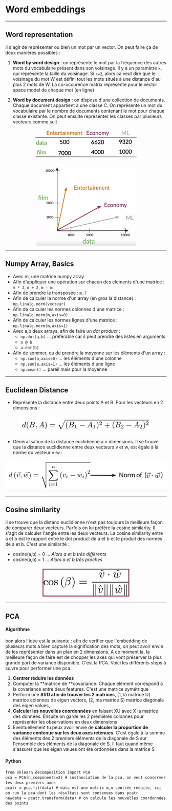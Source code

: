 # Word embeddings

***

## Word representation

Il s'agit de représenter ou bien un mot par un vector. On peut faire ça de deux manières possibles : 

 1. **Word by word design** : on représente le mot par la fréquence des autres mots du vocabulaire présent dans son voisinage. Il y a un paramètre `k`, qui représente la taille du voisinage. Si `k=2`, alors ca veut dire que le voisinage du mot W est défini tout les mots situés à une distance d'au plus 2 mots de W. La co-occurence matrix représente pour le vector space model de chaque mot (en ligne)

 2. **Word by document design** : on dispose d'une collection de documents. Chaque document appartient à une classe C. On représente un mot du vocabulaire par le nombre de documents contenant le mot pour chaque classe existante. On peut ensuite représenter les classes par plusieurs vecteurs comme suit : 

<p align="center">
<img align = "center" src="img/wddesign.png">
</p>


<p align="center">
<img align = "center" src="img/categorierep.png">
</p>


***

## Numpy Array, Basics

 * Avec m, une matrice numpy array
 * Afin d'appliquer une opération sur chacun des elements d'une matrice : `m * 2`, `m + 2`, `m - m`
 * Afin de prendre la transposée : `m.T`
 * Afin de calculer la norme d'un array (en gros la distance) : `np.linalg.norm(vecteur)`
 * Afin de calculer les normes colonnes d'une matrice : `np.linalg.norm(m,axis=0)`
 * Afin de calculer les normes lignes d'une matrice : `np.linalg.norm(m,axis=1)`
 * Avec a,b deux arrays, afin de faire un *dot product* :
    * `np.dot(a,b)` ... préférable car il peut prendre des listes en arguments
    * `a @ b`
    * `a.dot(b)`
 * Afin de sommer, ou de prendre la moyenne sur les éléments d'un array :
    * `np.sum(a,axis=0)` ... les éléments d'une colonne
    * `np.sum(a,axis=1)` ... les éléments d'une ligne
    * `np.mean()` ... pareil mais pour la moyenne

***

## Euclidean Distance

 * Représente la distance entre deux points A et B. Pour les vecteurs en 2 dimensions :

<p align="center">
<img align = "center" src="img/euclideandistanceformula.png">
</p>

 * Généralisation de la distance euclidienne à n dimensions. Il se trouve que la distance euclidienne entre deux vecteurs v et w, est égale à la norme du vecteur v-w :

<p align="center">
<img align = "center" src="img/euclidn.png">
</p>

***

## Cosine similarity

Il se trouve que la distanc euclidienne n'est pas toujours la meilleure façon de comparer deux vecteurs. Parfois on lui préfère la cosine similarity. Il s'agit de calculer l'angle entre les deux vecteurs. La cosine similarity entre a et b est le rapport entre le dot product de a et b et le produit des normes de a et b. C'est une similarité :
 * cosine(a,b) = 0 ... *Alors a et b très différents*
 * cosine(a,b) = 1 ... *Alors a et b très proches*

<p align="center">
<img align = "center" src="img/cosinesim.png">
</p>

***

## PCA

#### Algorithme

bon alors l'idée est la suivante : afin de vérifier que l'embedding de plusieurs mots a bien capturé la signification des mots, on peut avoir envie de les représenter dans un plan en 2 dimensions. A ce moment là, la meilleure façon de faire est de chopper les axes qui vont préserver la plus grande part de variance disponible. C'est la PCA. Voici les différents steps à suivre pour performer une pca :
 1. **Centrer réduire les données**
 2. Computer la **matrice de **covariance. Chaque élément correspond à la covariance entre deux features. C'est une matrice symétrique
 3. Perform une **SVD afin de trouver les 2 matrices**, (1, la matrice U) matrice colonnes de eigen vectors, (2, ma matrice S) matrice diagonale des eigen values,
 4. **Calculer les nouvelles coordonnées** en faisant XU avec X la matrice des données. Ensuite on garde les 2 premières colonnes pour représenter les observations en deux dimensions
 5. Eventuellement tu peux avoir envie de **calculer la proportion de variance contenue sur les deux axes retenues**. C'est égale à la somme des éléments des 2 premiers éléments de la diagonale de S sur l'ensemble des éléments de la diagonale de S. Il faut quand même s'assurer que les eigen values ont été ordonnées dans la matrice S


#### Python

```
from sklearn.decomposition import PCA
pca = PCA(n_components=2) # instanciation de la pca, on veut conserver les deux premiers axes
pcatr = pca.fit(data) # data est une matrix m,n centrée réduite, ici on run la pca dont les résultats sont contenues dans pcatr
newdata = pcatr.transform(data) # on calcule les nouvelles coordonnées des points
```